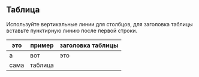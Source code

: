 ## Таблица

Используйте вертикальные линии для столбцов, для заголовка таблицы вставьте пунктирную линию после первой строки.

|это   |пример |заголовка таблицы|
|------|-------|-----------------|
|а     |вот    |это              |
|сама  |таблица|                 |
